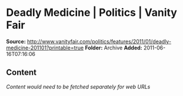 # Deadly Medicine | Politics | Vanity Fair

**Source:** http://www.vanityfair.com/politics/features/2011/01/deadly-medicine-201101?printable=true
**Folder:** Archive
**Added:** 2011-06-16T07:16:06




## Content
*Content would need to be fetched separately for web URLs*
